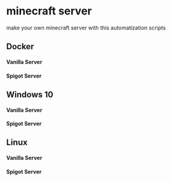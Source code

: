 # minecraft server
 make your own minecraft server with this automatization scripts


## Docker

#### Vanilla Server
#### Spigot Server

## Windows 10

#### Vanilla Server
#### Spigot Server

## Linux

#### Vanilla Server
#### Spigot Server
<!--stackedit_data:
eyJoaXN0b3J5IjpbMTg4MzczNjcyNCwxMzQ0MDg2OTIyXX0=
-->